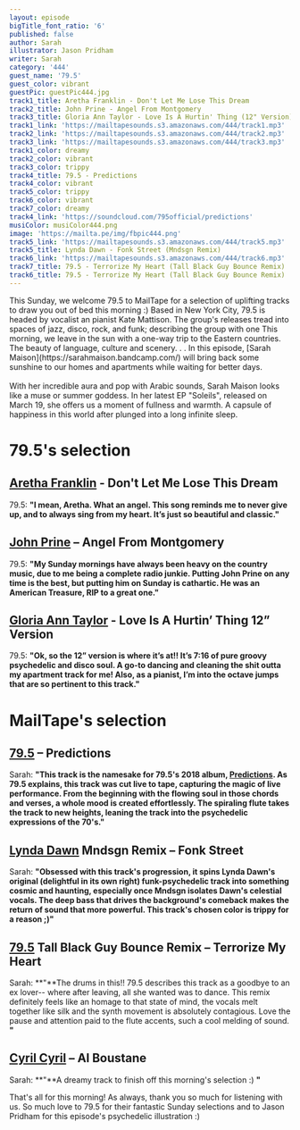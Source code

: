 ```yaml
---
layout: episode
bigTitle_font_ratio: '6'
published: false
author: Sarah
illustrator: Jason Pridham
writer: Sarah
category: '444'
guest_name: '79.5'
guest_color: vibrant
guestPic: guestPic444.jpg
track1_title: Aretha Franklin - Don't Let Me Lose This Dream
track2_title: John Prine - Angel From Montgomery
track3_title: Gloria Ann Taylor - Love Is A Hurtin' Thing (12" Version)
track1_link: 'https://mailtapesounds.s3.amazonaws.com/444/track1.mp3'
track2_link: 'https://mailtapesounds.s3.amazonaws.com/444/track2.mp3'
track3_link: 'https://mailtapesounds.s3.amazonaws.com/444/track3.mp3'
track1_color: dreamy
track2_color: vibrant
track3_color: trippy
track4_title: 79.5 - Predictions
track4_color: vibrant
track5_color: trippy
track6_color: vibrant
track7_color: dreamy
track4_link: 'https://soundcloud.com/795official/predictions'
musiColor: musiColor444.png
image: 'https://mailta.pe/img/fbpic444.png'
track5_link: 'https://mailtapesounds.s3.amazonaws.com/444/track5.mp3'
track5_title: Lynda Dawn - Fonk Street (Mndsgn Remix)
track6_link: 'https://mailtapesounds.s3.amazonaws.com/444/track6.mp3'
track7_title: 79.5 - Terrorize My Heart (Tall Black Guy Bounce Remix)
track6_title: 79.5 - Terrorize My Heart (Tall Black Guy Bounce Remix)
---
```

<p id="introduction">This Sunday, we welcome 79.5 to MailTape for a selection of uplifting tracks to draw you out of bed this morning :) Based in New York City, 
  79.5 is headed by vocalist an pianist Kate Mattison. The group's releases tread into spaces of jazz, disco, rock, and funk; describing the group with one 
  This morning, we leave in the sun with a one-way trip to the Eastern countries. The beauty of language, culture and scenery. . . In this episode, [Sarah Maison](https://sarahmaison.bandcamp.com/) will bring back some sunshine to our homes and apartments while waiting for better days. 
<br><br>
With her incredible aura and pop with Arabic sounds, Sarah Maison looks like a muse or summer goddess. In her latest EP "Soleils", released on March 19, she offers us a moment of fullness and warmth. A capsule of happiness in this world after plunged into a long infinite sleep.
</p>

# 79.5's selection

## [Aretha Franklin](https://fr.wikipedia.org/wiki/Majida_El_Roumi) - Don't Let Me Lose This Dream
79.5: **"**I mean, Aretha. What an angel. This song reminds me to never give up, and to always sing from my heart. It’s just so beautiful and classic.**"**

## [John Prine](https://fr.wikipedia.org/wiki/Nana_Mouskouri) – Angel From Montgomery
79.5: **"**My Sunday mornings have always been heavy on the country music, due to me being a complete radio junkie. Putting John Prine on any time is the best, but putting him on Sunday is cathartic. He was an American Treasure, RIP to a great one.**"**

## [Gloria Ann Taylor](https://fr.wikipedia.org/wiki/Bob_Azzam) - Love Is A Hurtin’ Thing 12” Version
79.5: **"**Ok, so the 12” version is where it’s at!! It’s 7:16 of pure groovy psychedelic and disco soul. A go-to dancing and cleaning the shit outta my apartment track for me! Also, as a pianist, I’m into the octave jumps that are so pertinent to this track.**"**

# MailTape's selection

## [79.5](https://www.facebook.com/sarahmaison/)  – Predictions
Sarah: **"**This track is the namesake for 79.5's 2018 album, [Predictions](https://79point5.bandcamp.com/album/predictions). As 79.5 explains, this track was cut live to tape, capturing the magic of live performance. From the beginning with the flowing soul in those chords and verses, a whole mood is created effortlessly. The spiraling flute takes the track to new heights, leaning the track into the psychedelic expressions of the 70's.**"**

## [Lynda Dawn](https://www.facebook.com/altingunband) Mndsgn Remix – Fonk Street
Sarah: **"**Obsessed with this track's progression, it spins Lynda Dawn's original (delightful in its own right) funk-psychedelic track into something cosmic and haunting, especially once Mndsgn isolates Dawn's celestial vocals. The deep bass that drives the background's comeback makes the return of sound that more powerful. This track's chosen color is trippy for a reason ;)**"**

## [79.5](https://www.facebook.com/leoniepernetmusic/) Tall Black Guy Bounce Remix – Terrorize My Heart
Sarah: **"**The drums in this!! 79.5 describes this track as a goodbye to an ex lover-- where after leaving, all she wanted was to dance. This remix definitely feels like an homage to that state of mind, the vocals melt together like silk and the synth movement is absolutely contagious. Love the pause and attention paid to the flute accents, such a cool melding of sound. **"**

## [Cyril Cyril](https://www.facebook.com/cyrilcyrilband/) – Al Boustane
Sarah: **"**A dreamy track to finish off this morning's selection :) **"**

<p id="outroduction">That's all for this morning! As always, thank you so much for listening with us. So much love to 79.5 for their fantastic Sunday selections and to Jason Pridham for this episode's psychedelic illustration :)</p>

